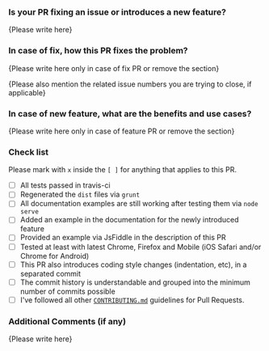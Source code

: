<!--

THIS TEMPLATE IS MANDATORY!!

Thank you for your contribution to bootstrap-colorpicker! Please replace {Please write here} with your description.
Please note that PRs not following this template may be potentially discarded if they are not clear enough.
-->

### Is your PR fixing an issue or introduces a new feature?

{Please write here}

### In case of fix, how this PR fixes the problem?

{Please write here only in case of fix PR or remove the section}

{Please also mention the related issue numbers you are trying to close, if applicable}

### In case of new feature, what are the benefits and use cases?

{Please write here only in case of feature PR or remove the section}

### Check list
Please mark with `x` inside the `[ ]` for anything that applies to this PR.

- [ ] All tests passed in travis-ci
- [ ] Regenerated the `dist` files via `grunt`
- [ ] All documentation examples are still working after testing them via `node serve`
- [ ] Added an example in the documentation for the newly introduced feature
- [ ] Provided an example via JsFiddle in the description of this PR
- [ ] Tested at least with latest Chrome, Firefox and Mobile (iOS Safari and/or Chrome for Android)
- [ ] This PR also introduces coding style changes (indentation, etc), in a separated commit
- [ ] The commit history is understandable and grouped into the minimum number of commits possible
- [ ] I've followed all other [`CONTRIBUTING.md`](CONTRIBUTING.md#pull-requests) guidelines for Pull Requests.

### Additional Comments (if any)

{Please write here}
